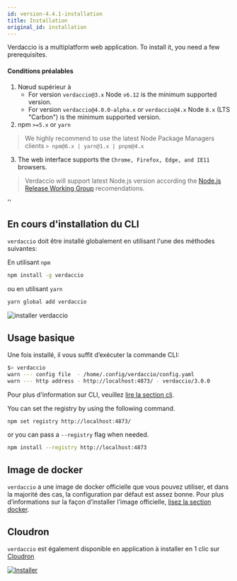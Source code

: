 ```yaml
---
id: version-4.4.1-installation
title: Installation
original_id: installation
---
```


Verdaccio is a multiplatform web application. To install it, you need a few prerequisites.

#### Conditions préalables

1. Nœud supérieur à
    - For version `verdaccio@3.x` Node `v6.12` is the minimum supported version.
    - For version `verdaccio@4.0.0-alpha.x` or `verdaccio@4.x` Node `8.x` (LTS "Carbon") is the minimum supported version.
2. npm `>=5.x` or `yarn`

  > We highly recommend to use the latest Node Package Managers clients `> npm@6.x | yarn@1.x | pnpm@4.x`
3. The web interface supports the `Chrome, Firefox, Edge, and IE11` browsers.

> Verdaccio will support latest Node.js version according the [Node.js Release Working Group](https://github.com/nodejs/Release) recomendations.

<div id="codefund">''</div>

## En cours d'installation du CLI

`verdaccio` doit être installé globalement en utilisant l'une des méthodes suivantes:

En utilisant `npm`

```bash
npm install -g verdaccio
```
ou en utilisant `yarn`

```bash
yarn global add verdaccio
```

![installer verdaccio](assets/install_verdaccio.gif)


## Usage basique

Une fois installé, il vous suffit d’exécuter la commande CLI:

```bash
$> verdaccio
warn --- config file  - /home/.config/verdaccio/config.yaml
warn --- http address - http://localhost:4873/ - verdaccio/3.0.0
```

Pour plus d'information sur CLI, veuillez [lire la section cli](cli.md).

You can set the registry by using the following command.

```bash
npm set registry http://localhost:4873/
```

or you can pass a `--registry` flag when needed.

```bash
npm install --registry http://localhost:4873
```

## Image de docker

`verdaccio` a une image de docker officielle que vous pouvez utiliser, et dans la majorité des cas, la configuration par défaut est assez bonne. Pour plus d’informations sur la façon d’installer l’image officielle, [lisez la section docker](docker.md).

## Cloudron

`verdaccio` est également disponible en application à installer en 1 clic sur [Cloudron](https://cloudron.io)

[![Installer](https://cloudron.io/img/button.svg)](https://cloudron.io/button.html?app=org.eggertsson.verdaccio)

